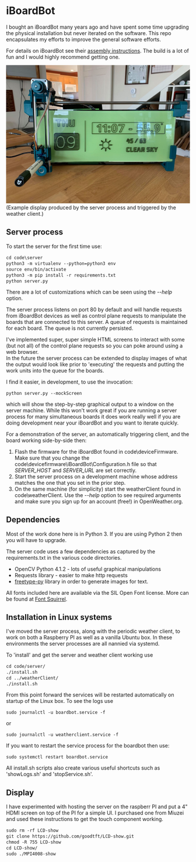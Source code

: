# iBoardBot

I bought an iBoardBot many years ago and have spent some time upgrading the
physical installation but never iterated on the software.  This repo
encapsulates my efforts to improve the general software efforts.

For details on iBoardBot see
their [assembly instructions](https://www.jjrobots.com/iboardbot-assembly-instructions/).
The build is a lot of fun and I would highly recommend getting one.

![Weather Display](images/Weather1.jpg)
(Example display produced by the server process and triggered by the weather
client.)

## Server process

To start the server for the first time use:  
```
cd code\server
python3 -m virtualenv --python=python3 env
source env/bin/activate
python3 -m pip install -r requirements.txt
python server.py
```
There are a lot of customizations which can be seen using the *--help* option.  

The server process listens on port 80 by default and will handle requests from
iBoardBot devices as well as control plane requests to manipulate the boards
that are connected to this server.  A queue of requests is maintained for each
board.  The queue is not currently persisted. 

I've implemented super, super simple HTML screens to interact with some (but
not all) of the control plane requests so you can poke around using a web browser.  
In the future the server process can be extended to display images of what the
output would look like prior to 'executing' the requests and putting the work
units into the queue for the boards.  

I find it easier, in development, to use the invocation:
```
python server.py --mockScreen
```
which will show the step-by-step graphical output to a window on the server
machine.  While this won't work great if you are running a server process for
many simultaneous boards it does work really well if you are doing development
near your iBoardBot and you want to iterate quickly.

For a demonstration of the server, an automatically triggering client, and the board working side-by-side then:

1.  Flash the firmware for the iBoardBot found in code\deviceFirmware.  Make sure that you change the code\devicefirmware\iBoardBot\Configuration.h file so that *SERVER_HOST* and *SERVER_URL* are set correctly.
1.  Start the server process on a development machine whose address matches the one that you set in the prior step.
1.  On the same machine (for simplicity) start the weatherClient found in code\weatherClient.  Use the *--help* option to see required arguments and make sure you sign up for an account (free!) in OpenWeather.org.

## Dependencies

Most of the work done here is in Python 3.  If you are using Python 2 then you will have to upgrade.  

The server code uses a few dependencies as captured by the requirements.txt in the various code directories.

* OpenCV Python 4.1.2 - lots of useful graphical manipulations
* Requests library - easier to make http requests
* [freetype-py](https://github.com/rougier/freetype-py) library in order to generate images
for text. 

All fonts included here are available via the SIL Open Font license.  More can 
be found at [Font Squirrel](https://www.fontsquirrel.com/fonts/list/popular).

## Installation in Linux systems

I've moved the server process, along with the periodic weather client, to work on both a Raspberry PI as well as a vanilla Ubuntu box.   In these environments the server processes are all nannied via systemd. 

To 'install' and get the server and weather client working use

```
cd code/server/
./install.sh
cd ../weatherClient/
./install.sh
```

From this point forward the services will be restarted automatically on startup of the Linux box.  To see the logs use

```
sudo journalctl -u boardbot.service -f
```

or 

```
sudo journalctl -u weatherclient.service -f
```

If you want to restart the service process for the boardbot then use:

```
sudo systemctl restart boardbot.service
```

All install.sh scripts also create various useful shortcuts such as 'showLogs.sh' and 'stopService.sh'.  

## Display

I have experimented with hosting the server on the raspberr PI and put a 4" HDMI screen on top of the PI for a simple UI.   I purchased one from Miuzei and used these instructions to get the touch component working.

```
sudo rm -rf LCD-show
git clone https://github.com/goodtft/LCD-show.git
chmod -R 755 LCD-show
cd LCD-show/
sudo ./MPI4008-show
```

